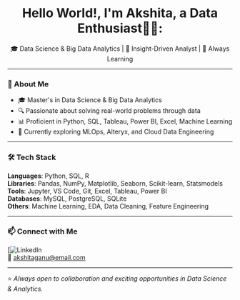 <h1 align="center">Hello World!, I'm Akshita, a Data Enthusiast👋🏼:</h1>

<p align="center">
  🎓 Data Science & Big Data Analytics | 🧠 Insight-Driven Analyst | 🌱 Always Learning
</p>

---

### 🚀 About Me
- 🎓 Master's in Data Science & Big Data Analytics  
- 🔍 Passionate about solving real-world problems through data  
- 📊 Proficient in Python, SQL, Tableau, Power BI, Excel, Machine Learning  
- 🌱 Currently exploring MLOps, Alteryx, and Cloud Data Engineering  

---

### 🛠️ Tech Stack
**Languages**: Python, SQL, R  
**Libraries**: Pandas, NumPy, Matplotlib, Seaborn, Scikit-learn, Statsmodels  
**Tools**: Jupyter, VS Code, Git, Excel, Tableau, Power BI  
**Databases**: MySQL, PostgreSQL, SQLite  
**Others**: Machine Learning, EDA, Data Cleaning, Feature Engineering

---

### 📫 Connect with Me

[![LinkedIn](www.linkedin.com/in/akshitaganu)  
📧 akshitaganu@email.com  

---

⭐ _Always open to collaboration and exciting opportunities in Data Science & Analytics._
